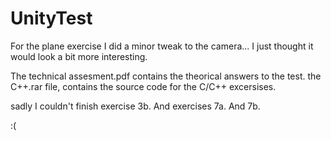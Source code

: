 # UnityTest

For the plane exercise I did a minor tweak to the camera... I just thought it would look a bit more interesting.

The technical assesment.pdf contains the theorical answers to the test. the C++.rar file, contains the source code for the C/C++ excersises.

sadly I couldn't finish exercise 3b. And exercises 7a. And 7b. 

:(
